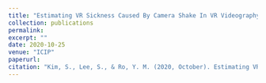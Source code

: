 ```yaml
---
title: "Estimating VR Sickness Caused By Camera Shake In VR Videography"
collection: publications
permalink:
excerpt: ""
date: 2020-10-25
venue: "ICIP"
paperurl:
citation: "Kim, S., Lee, S., & Ro, Y. M. (2020, October). Estimating VR Sickness Caused By Camera Shake in VR Videography. In 2020 IEEE International Conference on Image Processing (ICIP) (pp. 3433-3437). IEEE."
---
```

